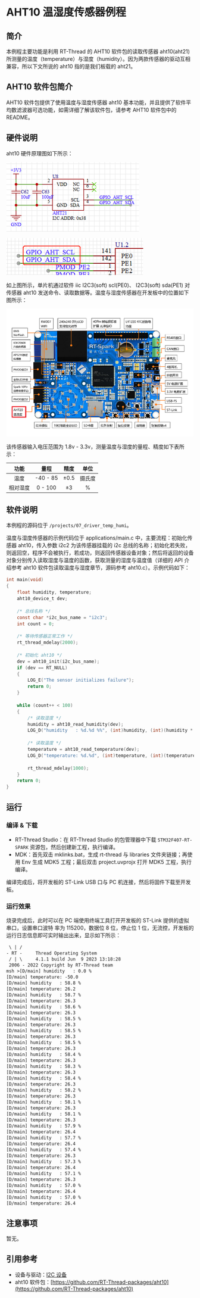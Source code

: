 # AHT10 温湿度传感器例程

## 简介

本例程主要功能是利用 RT-Thread 的 AHT10 软件包的读取传感器 aht10(aht21) 所测量的温度（temperature）与湿度（humidity）。因为两款传感器的驱动互相兼容，所以下文所说的 aht10 指的是我们板载的 aht21。

## AHT10 软件包简介

AHT10 软件包提供了使用温度与湿度传感器 aht10 基本功能，并且提供了软件平均数滤波器可选功能，如需详细了解该软件包，请参考 AHT10 软件包中的 README。

## 硬件说明

aht10 硬件原理图如下所示：

![温湿度传感器模块电路](figures/AHT21.png)

![温湿度传感器与芯片连接图](figures/aht21_circuit.png)

如上图所示，单片机通过软件 iic I2C3(soft) scl(PE0)、 I2C3(soft) sda(PE1) 对传感器 aht10 发送命令、读取数据等。温度与湿度传感器在开发板中的位置如下图所示：

![温湿度传感器位置](figures/board.png)

该传感器输入电压范围为 1.8v - 3.3v，测量温度与湿度的量程、精度如下表所示：

| 功能 | 量程 | 精度 | 单位 |
| :----: | :----: | :----: | :----: |
| 温度 | -40 - 85 | ±0.5 | 摄氏度 |
| 相对湿度 | 0 - 100 | ±3 | % |

## 软件说明

本例程的源码位于 `/projects/07_driver_temp_humi`。

温度与湿度传感器的示例代码位于 applications/main.c 中，主要流程：初始化传感器 aht10，传入参数 i2c2 为该传感器挂载的 i2c 总线的名称；初始化若失败，则返回空，程序不会被执行，若成功，则返回传感器设备对象；然后将返回的设备对象分别传入读取湿度与温度的函数，获取测量的湿度与温度值（详细的 API 介绍参考 aht10 软件包读取温度与湿度章节，源码参考 aht10.c）。示例代码如下：

```c
int main(void)
{
    float humidity, temperature;
    aht10_device_t dev;

    /* 总线名称 */
    const char *i2c_bus_name = "i2c3";
    int count = 0;

    /* 等待传感器正常工作 */
    rt_thread_mdelay(2000);

    /* 初始化 aht10 */
    dev = aht10_init(i2c_bus_name);
    if (dev == RT_NULL)
    {
        LOG_E("The sensor initializes failure");
        return 0;
    }

    while (count++ < 100)
    {
        /* 读取湿度 */
        humidity = aht10_read_humidity(dev);
        LOG_D("humidity   : %d.%d %%", (int)humidity, (int)(humidity * 10) % 10);

        /* 读取温度 */
        temperature = aht10_read_temperature(dev);
        LOG_D("temperature: %d.%d", (int)temperature, (int)(temperature * 10) % 10);

        rt_thread_mdelay(1000);
    }
    return 0;
}
```
## 运行

### 编译 & 下载

- RT-Thread Studio：在 RT-Thread Studio 的包管理器中下载 `STM32F407-RT-SPARK` 资源包，然后创建新工程，执行编译。
- MDK：首先双击 mklinks.bat，生成 rt-thread 与 libraries 文件夹链接；再使用 Env 生成 MDK5 工程；最后双击 project.uvprojx 打开 MDK5 工程，执行编译。

编译完成后，将开发板的 ST-Link USB 口与 PC 机连接，然后将固件下载至开发板。

### 运行效果

烧录完成后，此时可以在 PC 端使用终端工具打开开发板的 ST-Link 提供的虚拟串口，设置串口波特
率为 115200，数据位 8 位，停止位 1 位，无流控，开发板的运行日志信息即可实时输出出来，显示如下所示：

```shell
 \ | /
- RT -     Thread Operating System
 / | \     4.1.1 build Jun  9 2023 13:18:28
 2006 - 2022 Copyright by RT-Thread team
msh >[D/main] humidity   : 0.0 %
[D/main] temperature: -50.0
[D/main] humidity   : 58.8 %
[D/main] temperature: 26.2
[D/main] humidity   : 58.7 %
[D/main] temperature: 26.3
[D/main] humidity   : 58.6 %
[D/main] temperature: 26.3
[D/main] humidity   : 58.5 %
[D/main] temperature: 26.3
[D/main] humidity   : 58.5 %
[D/main] temperature: 26.3
[D/main] humidity   : 58.5 %
[D/main] temperature: 26.3
[D/main] humidity   : 58.4 %
[D/main] temperature: 26.3
[D/main] humidity   : 58.3 %
[D/main] temperature: 26.3
[D/main] humidity   : 58.4 %
[D/main] temperature: 26.3
[D/main] humidity   : 58.2 %
[D/main] temperature: 26.3
[D/main] humidity   : 58.1 %
[D/main] temperature: 26.3
[D/main] humidity   : 58.1 %
[D/main] temperature: 26.3
[D/main] humidity   : 57.9 %
[D/main] temperature: 26.4
[D/main] humidity   : 57.7 %
[D/main] temperature: 26.4
[D/main] humidity   : 57.4 %
[D/main] temperature: 26.3
[D/main] humidity   : 57.3 %
[D/main] temperature: 26.4
[D/main] humidity   : 57.1 %
[D/main] temperature: 26.3
[D/main] humidity   : 57.0 %
[D/main] temperature: 26.4
[D/main] humidity   : 57.0 %
[D/main] temperature: 26.4

```

## 注意事项

暂无。

## 引用参考

- 设备与驱动：[I2C 设备](https://www.rt-thread.org/document/site/#/rt-thread-version/rt-thread-standard/programming-manual/device/i2c/i2c)
- aht10 软件包：[https://github.com/RT-Thread-packages/aht10](https://github.com/RT-Thread-packages/aht10)

